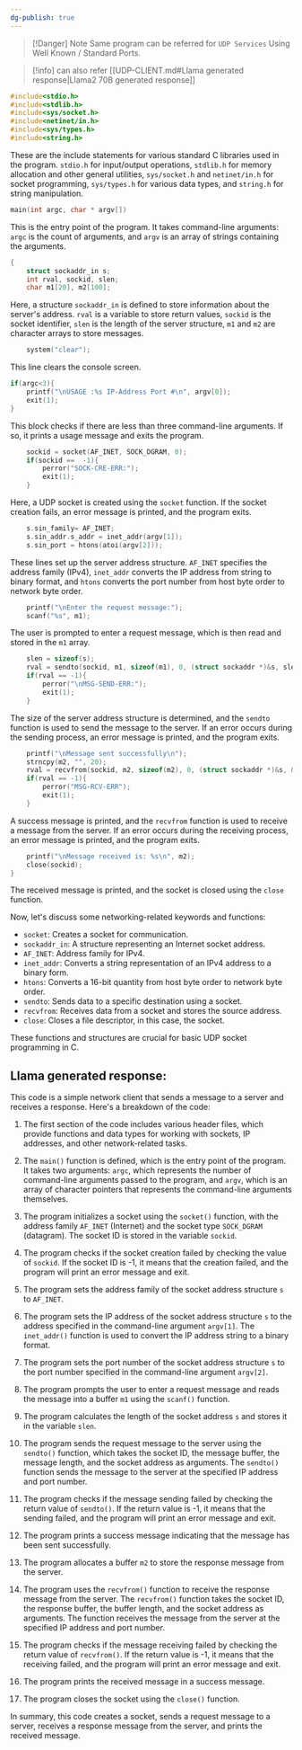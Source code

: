 ```yaml
---
dg-publish: true
---
```

> [!Danger] Note
> Same program can be referred for `UDP Services` Using Well Known / Standard Ports.

>[!info]
> can also refer [[UDP-CLIENT.md#Llama generated response|Llama2 70B generated response]]


```c
#include<stdio.h>
#include<stdlib.h>
#include<sys/socket.h>
#include<netinet/in.h>
#include<sys/types.h>
#include<string.h>
```
These are the include statements for various standard C libraries used in the program. `stdio.h` for input/output operations, `stdlib.h` for memory allocation and other general utilities, `sys/socket.h` and `netinet/in.h` for socket programming, `sys/types.h` for various data types, and `string.h` for string manipulation.

```c
main(int argc, char * argv[])
```
This is the entry point of the program. It takes command-line arguments: `argc` is the count of arguments, and `argv` is an array of strings containing the arguments.

```c
{
	struct sockaddr_in s;
    int rval, sockid, slen;
    char m1[20], m2[100];
```
Here, a structure `sockaddr_in` is defined to store information about the server's address. `rval` is a variable to store return values, `sockid` is the socket identifier, `slen` is the length of the server structure, `m1` and `m2` are character arrays to store messages.

```c
    system("clear");
```
This line clears the console screen.

```c
if(argc<3){
    printf("\nUSAGE :%s IP-Address Port #\n", argv[0]);
    exit(1);
}
```
This block checks if there are less than three command-line arguments. If so, it prints a usage message and exits the program.

```c
    sockid = socket(AF_INET, SOCK_DGRAM, 0);
    if(sockid ==  -1){
        perror("SOCK-CRE-ERR:");
        exit(1);
    }
```
Here, a UDP socket is created using the `socket` function. If the socket creation fails, an error message is printed, and the program exits.

```c
    s.sin_family= AF_INET;
    s.sin_addr.s_addr = inet_addr(argv[1]);
    s.sin_port = htons(atoi(argv[2]));
```
These lines set up the server address structure. `AF_INET` specifies the address family (IPv4), `inet_addr` converts the IP address from string to binary format, and `htons` converts the port number from host byte order to network byte order.

```c
    printf("\nEnter the request message:");
    scanf("%s", m1);
```
The user is prompted to enter a request message, which is then read and stored in the `m1` array.

```c
    slen = sizeof(s);
    rval = sendto(sockid, m1, sizeof(m1), 0, (struct sockaddr *)&s, slen);
    if(rval == -1){
        perror("\nMSG-SEND-ERR:");
        exit(1);
    }
```
The size of the server address structure is determined, and the `sendto` function is used to send the message to the server. If an error occurs during the sending process, an error message is printed, and the program exits.

```c
    printf("\nMessage sent successfully\n");
    strncpy(m2, "", 20);
    rval = recvfrom(sockid, m2, sizeof(m2), 0, (struct sockaddr *)&s, &slen);
    if(rval == -1){
        perror("MSG-RCV-ERR");
        exit(1);
    }
```
A success message is printed, and the `recvfrom` function is used to receive a message from the server. If an error occurs during the receiving process, an error message is printed, and the program exits.

```c
    printf("\nMessage received is: %s\n", m2);
    close(sockid);
}
```
The received message is printed, and the socket is closed using the `close` function.

Now, let's discuss some networking-related keywords and functions:

- `socket`: Creates a socket for communication.
- `sockaddr_in`: A structure representing an Internet socket address.
- `AF_INET`: Address family for IPv4.
- `inet_addr`: Converts a string representation of an IPv4 address to a binary form.
- `htons`: Converts a 16-bit quantity from host byte order to network byte order.
- `sendto`: Sends data to a specific destination using a socket.
- `recvfrom`: Receives data from a socket and stores the source address.
- `close`: Closes a file descriptor, in this case, the socket.

These functions and structures are crucial for basic UDP socket programming in C.

## Llama generated response:

This code is a simple network client that sends a message to a server and receives a response. Here's a breakdown of the code:

1. The first section of the code includes various header files, which provide functions and data types for working with sockets, IP addresses, and other network-related tasks.

2. The `main()` function is defined, which is the entry point of the program. It takes two arguments: `argc`, which represents the number of command-line arguments passed to the program, and `argv`, which is an array of character pointers that represents the command-line arguments themselves.

3. The program initializes a socket using the `socket()` function, with the address family `AF_INET` (Internet) and the socket type `SOCK_DGRAM` (datagram). The socket ID is stored in the variable `sockid`.

4. The program checks if the socket creation failed by checking the value of `sockid`. If the socket ID is -1, it means that the creation failed, and the program will print an error message and exit.

5. The program sets the address family of the socket address structure `s` to `AF_INET`.

6. The program sets the IP address of the socket address structure `s` to the address specified in the command-line argument `argv[1]`. The `inet_addr()` function is used to convert the IP address string to a binary format.

7. The program sets the port number of the socket address structure `s` to the port number specified in the command-line argument `argv[2]`.

8. The program prompts the user to enter a request message and reads the message into a buffer `m1` using the `scanf()` function.

9. The program calculates the length of the socket address `s` and stores it in the variable `slen`.

10. The program sends the request message to the server using the `sendto()` function, which takes the socket ID, the message buffer, the message length, and the socket address as arguments. The `sendto()` function sends the message to the server at the specified IP address and port number.

11. The program checks if the message sending failed by checking the return value of `sendto()`. If the return value is -1, it means that the sending failed, and the program will print an error message and exit.

12. The program prints a success message indicating that the message has been sent successfully.

13. The program allocates a buffer `m2` to store the response message from the server.

14. The program uses the `recvfrom()` function to receive the response message from the server. The `recvfrom()` function takes the socket ID, the response buffer, the buffer length, and the socket address as arguments. The function receives the message from the server at the specified IP address and port number.

15. The program checks if the message receiving failed by checking the return value of `recvfrom()`. If the return value is -1, it means that the receiving failed, and the program will print an error message and exit.

16. The program prints the received message in a success message.

17. The program closes the socket using the `close()` function.

In summary, this code creates a socket, sends a request message to a server, receives a response message from the server, and prints the received message.

